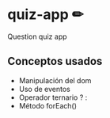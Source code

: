 # quiz-app ✏
Question quiz app

## Conceptos usados

* Manipulación del dom
* Uso de eventos
* Operador ternario ? :
* Método forEach()
